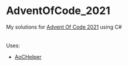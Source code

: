 # AdventOfCode_2021

My solutions for [Advent Of Code 2021](https://adventofcode.com/2021) using C#
\
\
\
Uses:
- [AoCHelper](https://github.com/eduherminio/AoCHelper)
